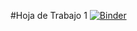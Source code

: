 #Hoja de Trabajo 1
[![Binder](https://mybinder.org/badge_logo.svg)](https://mybinder.org/v2/gh/MaaarcosG/Hoja01-RegresionLineal.git/master)
